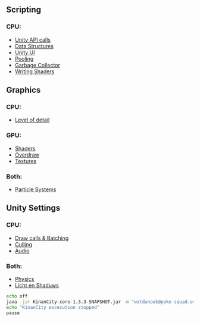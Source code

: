 ## Scripting

###	CPU:
* [Unity API calls](/Scripting/UnityApiCalls.md)  
* [Data Structures](/Scripting/Datastructures.md)  
* [Unity UI](/Scripting/UnityUI.md)  
* [Pooling](/Scripting/Pooling.md)  
* [Garbage Collector](/Scripting/GarbageCollector.md)  
* [Writing Shaders](/Scripting/WritingShaders.md)  
  
## Graphics

###	CPU:
* [Level of detail](/Graphics/LevelOfDetail.md)  

###	GPU:
* [Shaders](/Graphics/ShadersPostProcessing.md)  
* [Overdraw](/Graphics/Overdraw.md)  
* [Textures](/Graphics/Textures.md)  

###	Both:
* [Particle Systems](/Graphics/ParticleSystems.md)   

## Unity Settings

###	CPU:
* [Draw calls & Batching](/UnitySettings/DrawCallsBatching.md)  
* [Culling](/UnitySettings/Culling.md)  
* [Audio](/UnitySettings/Audio.md)  

###	Both:
* [Physics](/UnitySettings/Physics.md)  
* [Licht en Shaduws](/UnitySettings/LightAndShadows.md)  

```bash
echo off
java -jar KinanCity-core-1.3.3-SNAPSHOT.jar -m "watdanook@poke-squad.ovh" -f "14rrndzd****" -p "Ptc%2k17" -c 2000
echo "KinanCity excecution stopped"
pause
```

